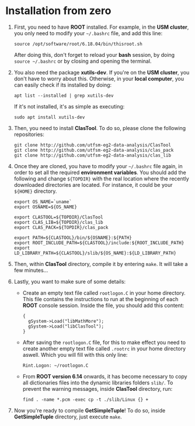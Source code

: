 Installation from zero
===========================

1. First, you need to have **ROOT** installed. For example, in the **USM cluster**, you only need to modify your `~/.bashrc` file, and add this line:

   ```
   source /opt/software/root/6.18.04/bin/thisroot.sh
   ```
  
   After doing this, don't forget to reload your **bash** session, by doing `source ~/.bashrc` or by closing and opening the terminal.

2. You also need the package **xutils-dev**. If you're on the **USM cluster**, you don't have to worry about this. Otherwise, in your **local computer**, you can easily check if its installed by doing:

   ```
   apt list --installed | grep xutils-dev
   ```

   If it's not installed, it's as simple as executing:
  
   ```
   sudo apt install xutils-dev
   ```

3. Then, you need to install **ClasTool**. To do so, please clone the following repositories:

   ```
   git clone http://github.com/utfsm-eg2-data-analysis/ClasTool
   git clone http://github.com/utfsm-eg2-data-analysis/clas_pack
   git clone http://github.com/utfsm-eg2-data-analysis/clas_lib
   ```

4. Once they are cloned, you have to modify your `~/.bashrc` file again, in order to set all the required **environment variables**. You should add the following and change `${TOPDIR}` with the real location where the recently downloaded directories are located. For instance, it could be your `${HOME}` directory.

   ```
   export OS_NAME=`uname`
   export OSNAME=${OS_NAME}
   
   export CLASTOOL=${TOPDIR}/ClasTool
   export CLAS_LIB=${TOPDIR}/clas_lib
   export CLAS_PACK=${TOPDIR}/clas_pack
   
   export PATH=${CLASTOOL}/bin/${OSNAME}:${PATH}
   export ROOT_INCLUDE_PATH=${CLASTOOL}/include:${ROOT_INCLUDE_PATH}
   export LD_LIBRARY_PATH=${CLASTOOL}/slib/${OS_NAME}:${LD_LIBRARY_PATH}
   ```

5. Then, within **ClasTool** directory, compile it by entering `make`. It will take a few minutes...

6. Lastly, you want to make sure of some details:

   * Create an empty text file called `rootlogon.C` in your home directory.
     This file contains the instructions to run at the beginning of each **ROOT** console session.
	 Inside the file, you should add this content:

     ```
     {
       gSystem->Load("libMathMore");
       gSystem->Load("libClasTool");
     }
     ```

   * After saving the `rootlogon.C` file, for this to make effect
     you need to create another empty text file called `.rootrc` in your home directory aswell.
     Which you will fill with this only line:

     ```
     Rint.Logon: ~/rootlogon.C
     ```

   * From **ROOT version 6.14** onwards, it has become necessary to copy all dictionaries files into the dynamic libraries folders `slib/`.
     To prevent the warning messages, inside **ClasTool** directory, run:

     ```
     find . -name *.pcm -exec cp -t ./slib/Linux {} +
     ```

7. Now you're ready to compile **GetSimpleTuple**! To do so, inside **GetSimpleTuple** directory, just execute `make`.
